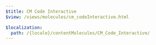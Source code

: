 ```yaml
---
$title: CM Code Interactive
$view: /views/molecules/cm_codeInteractive.html

$localization:
  path: /{locale}/contentMolecules/CM_Code_Interactive/
---
```

